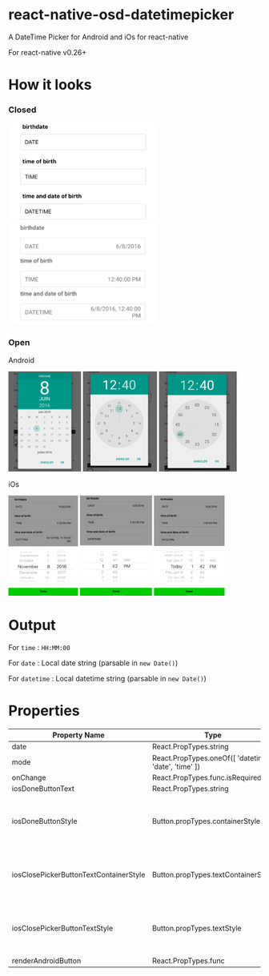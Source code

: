 # react-native-osd-datetimepicker
A DateTime Picker for Android and iOs for react-native

For react-native v0.26+

# How it looks

### Closed

<img alt='Before' src='example-empty.png' height='200px' /> <img alt='After' src='example-set.png' height='200px' />

### Open

Android

<img alt='Android-date' src='example-android-date.png' height='200px' /> <img alt='Android-hours' src='example-android-time-hours.png' height='200px' /> <img alt='Android-minutes' src='example-android-time-minutes.png' height='200px' />

iOs

<img alt='IOS-date' src='example-ios-date.png' height='200px' /> <img alt='IOS-hours' src='example-ios-time.png' height='200px' /> <img alt='IOS-minutes' src='example-ios-datetime.png' height='200px' />

# Output

For `time` : `HH:MM:00`

For `date` : Local date string (parsable in `new Date()`)

For `datetime` : Local datetime string (parsable in `new Date()`)

# Properties

Property Name | Type | Remark
--- | --- | ---
date | React.PropTypes.string
mode | React.PropTypes.oneOf([ 'datetime', 'date', 'time' ]) |
onChange | React.PropTypes.func.isRequired
iosDoneButtonText | React.PropTypes.string
iosDoneButtonStyle | Button.propTypes.containerStyle | see [react-native-osd-simple-button](http://github.com/osedea/react-native-osd-simple-button)
iosClosePickerButtonTextContainerStyle | Button.propTypes.textContainerStyle | see [react-native-osd-simple-button](http://github.com/osedea/react-native-osd-simple-button)
iosClosePickerButtonTextStyle | Button.propTypes.textStyle | see [react-native-osd-simple-button](http://github.com/osedea/react-native-osd-simple-button)
renderAndroidButton | React.PropTypes.func
